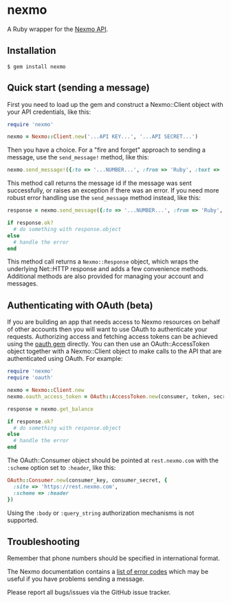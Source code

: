 nexmo
=====


A Ruby wrapper for the [Nexmo API](https://www.nexmo.com/documentation/api/index.html).


Installation
------------

    $ gem install nexmo


Quick start (sending a message)
-------------------------------

First you need to load up the gem and construct a Nexmo::Client object
with your API credentials, like this:

```ruby
require 'nexmo'

nexmo = Nexmo::Client.new('...API KEY...', '...API SECRET...')
```

Then you have a choice. For a "fire and forget" approach to sending a message,
use the `send_message!` method, like this:

```ruby
nexmo.send_message!({:to => '...NUMBER...', :from => 'Ruby', :text => 'Hello world'})
```

This method call returns the message id if the message was sent successfully,
or raises an exception if there was an error. If you need more robust error
handling use the `send_message` method instead, like this:

```ruby
response = nexmo.send_message({:to => '...NUMBER...', :from => 'Ruby', :text => 'Hello world'})

if response.ok?
  # do something with response.object
else
  # handle the error
end
```

This method call returns a `Nexmo::Response` object, which wraps the underlying
Net::HTTP response and adds a few convenience methods. Additional methods are
also provided for managing your account and messages.


Authenticating with OAuth (beta)
--------------------------------

If you are building an app that needs access to Nexmo resources on behalf of
other accounts then you will want to use OAuth to authenticate your requests.
Authorizing access and fetching access tokens can be achieved using the
[oauth gem](http://rubygems.org/gems/oauth) directly. You can then use an
OAuth::AccessToken object together with a Nexmo::Client object to make calls
to the API that are authenticated using OAuth. For example:

```ruby
require 'nexmo'
require 'oauth'

nexmo = Nexmo::Client.new
nexmo.oauth_access_token = OAuth::AccessToken.new(consumer, token, secret)

response = nexmo.get_balance

if response.ok?
  # do something with response.object
else
  # handle the error
end
```

The OAuth::Consumer object should be pointed at `rest.nexmo.com` with the `:scheme` option set to `:header`, like this:

```ruby
OAuth::Consumer.new(consumer_key, consumer_secret, {
  :site => 'https://rest.nexmo.com',
  :scheme => :header
})
```

Using the `:body` or `:query_string` authorization mechanisms is not supported.


Troubleshooting
---------------

Remember that phone numbers should be specified in international format.

The Nexmo documentation contains a [list of error codes](http://nexmo.com/documentation/index.html#response_code)
which may be useful if you have problems sending a message.

Please report all bugs/issues via the GitHub issue tracker.
